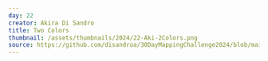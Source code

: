 ```yaml
---
day: 22
creator: Akira Di Sandro
title: Two Colors
thumbnail: /assets/thumbnails/2024/22-Aki-2Colors.png
source: https://github.com/disandroa/30DayMappingChallenge2024/blob/main/scripts/Day22.R
---
```

